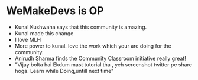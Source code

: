 # WeMakeDevs is OP

- Kunal Kushwaha says that this community is amazing.
- Kunal made this change
- I love MLH
- More power to kunal. love the work which your are doing for the community.
- Anirudh Sharma finds the Community Classroom initiative really great!
- "Vijay bolta hai Ekdum mast tutorial tha , yeh screenshot twitter pe share   hoga. Learn while Doing,untill next time"
